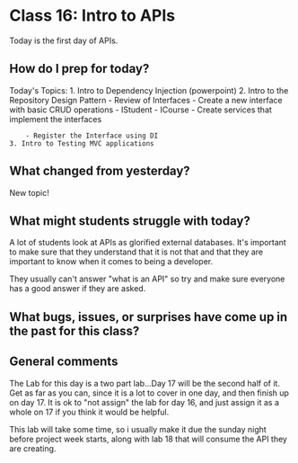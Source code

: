 # Class 16: Intro to APIs
Today is the first day of APIs. 

## How do I prep for today?

Today's Topics:
	1. Intro to Dependency Injection (powerpoint)
	2. Intro to the Repository Design Pattern
		- Review of Interfaces
		- Create a new interface with basic CRUD operations
			- IStudent
			- ICourse
		- Create services that implement the interfaces
			
		- Register the Interface using DI
	3. Intro to Testing MVC applications



## What changed from yesterday? 
New topic!

## What might students struggle with today?  
A lot of students look at APIs as glorified external databases. It's important to make
sure that they understand that it is not that and that they are important to know when it comes to being a developer. 

They usually can't answer "what is an API" so try and make sure everyone has a good answer
if they are asked. 

## What bugs, issues, or surprises have come up in the past for this class?

## General comments
The Lab for this day is a two part lab...Day 17 will be the second half of it. 
Get as far as you can, since it is a lot to cover in one day, and then finish up on day 17. 
It is ok to "not assign" the lab for day 16, and just assign it as a whole on 17 if you think
it would be helpful. 

This lab will take some time, so i usually make it due the sunday night before project week starts,
along with lab 18 that will consume the API they are creating. 